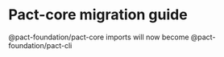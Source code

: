 # Pact-core migration guide

@pact-foundation/pact-core imports will now become @pact-foundation/pact-cli